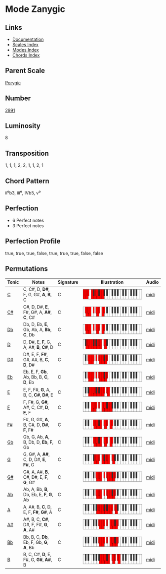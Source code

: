 # Mode Zanygic

## Links

- [Documentation](README.md)
- [Scales Index](Scales.md)
- [Modes Index](Modes.md)
- [Chords Index](Chords.md)

## Parent Scale

[Porygic](ScalePorygic.md)

## Number

[2991](https://ianring.com/musictheory/scales/2991)

## Luminosity

8

## Transposition

1, 1, 1, 2, 2, 1, 1, 2, 1

## Chord Pattern

ii⁰b3, iii⁰, IVb5, v⁰

## Perfection

- 6 Perfect notes
- 3 Perfect notes

## Perfection Profile

true, true, true, false, true, true, true, false, false

## Permutations

| Tonic | Notes | Signature | Illustration | Audio |
|-------|-------|-----------|--------------|-------|
| [C](ModeCNaturalZanygic.md) | C, C#, D, **D#**, F, G, G#, **A**, **B**, C | C | ![CNaturalZanygic](ModeCNaturalZanygic.png) | [midi](https://github.com/edipermadi/music/blob/main/docs/ModeCNaturalZanygic.mid?raw=true) |
| [C#](ModeCSharpZanygic.md) | C#, D, D#, **E**, F#, G#, A, **A#**, **C**, C# | C | ![CSharpZanygic](ModeCSharpZanygic.png) | [midi](https://github.com/edipermadi/music/blob/main/docs/ModeCSharpZanygic.mid?raw=true) |
| [Db](ModeDFlatZanygic.md) | Db, D, Eb, **E**, Gb, Ab, A, **Bb**, **C**, Db | C | ![DFlatZanygic](ModeDFlatZanygic.png) | [midi](https://github.com/edipermadi/music/blob/main/docs/ModeDFlatZanygic.mid?raw=true) |
| [D](ModeDNaturalZanygic.md) | D, D#, E, **F**, G, A, A#, **B**, **C#**, D | C | ![DNaturalZanygic](ModeDNaturalZanygic.png) | [midi](https://github.com/edipermadi/music/blob/main/docs/ModeDNaturalZanygic.mid?raw=true) |
| [D#](ModeDSharpZanygic.md) | D#, E, F, **F#**, G#, A#, B, **C**, **D**, D# | C | ![DSharpZanygic](ModeDSharpZanygic.png) | [midi](https://github.com/edipermadi/music/blob/main/docs/ModeDSharpZanygic.mid?raw=true) |
| [Eb](ModeEFlatZanygic.md) | Eb, E, F, **Gb**, Ab, Bb, B, **C**, **D**, Eb | C | ![EFlatZanygic](ModeEFlatZanygic.png) | [midi](https://github.com/edipermadi/music/blob/main/docs/ModeEFlatZanygic.mid?raw=true) |
| [E](ModeENaturalZanygic.md) | E, F, F#, **G**, A, B, C, **C#**, **D#**, E | C | ![ENaturalZanygic](ModeENaturalZanygic.png) | [midi](https://github.com/edipermadi/music/blob/main/docs/ModeENaturalZanygic.mid?raw=true) |
| [F](ModeFNaturalZanygic.md) | F, F#, G, **G#**, A#, C, C#, **D**, **E**, F | C | ![FNaturalZanygic](ModeFNaturalZanygic.png) | [midi](https://github.com/edipermadi/music/blob/main/docs/ModeFNaturalZanygic.mid?raw=true) |
| [F#](ModeFSharpZanygic.md) | F#, G, G#, **A**, B, C#, D, **D#**, **F**, F# | C | ![FSharpZanygic](ModeFSharpZanygic.png) | [midi](https://github.com/edipermadi/music/blob/main/docs/ModeFSharpZanygic.mid?raw=true) |
| [Gb](ModeGFlatZanygic.md) | Gb, G, Ab, **A**, B, Db, D, **Eb**, **F**, Gb | C | ![GFlatZanygic](ModeGFlatZanygic.png) | [midi](https://github.com/edipermadi/music/blob/main/docs/ModeGFlatZanygic.mid?raw=true) |
| [G](ModeGNaturalZanygic.md) | G, G#, A, **A#**, C, D, D#, **E**, **F#**, G | C | ![GNaturalZanygic](ModeGNaturalZanygic.png) | [midi](https://github.com/edipermadi/music/blob/main/docs/ModeGNaturalZanygic.mid?raw=true) |
| [G#](ModeGSharpZanygic.md) | G#, A, A#, **B**, C#, D#, E, **F**, **G**, G# | C | ![GSharpZanygic](ModeGSharpZanygic.png) | [midi](https://github.com/edipermadi/music/blob/main/docs/ModeGSharpZanygic.mid?raw=true) |
| [Ab](ModeAFlatZanygic.md) | Ab, A, Bb, **B**, Db, Eb, E, **F**, **G**, Ab | C | ![AFlatZanygic](ModeAFlatZanygic.png) | [midi](https://github.com/edipermadi/music/blob/main/docs/ModeAFlatZanygic.mid?raw=true) |
| [A](ModeANaturalZanygic.md) | A, A#, B, **C**, D, E, F, **F#**, **G#**, A | C | ![ANaturalZanygic](ModeANaturalZanygic.png) | [midi](https://github.com/edipermadi/music/blob/main/docs/ModeANaturalZanygic.mid?raw=true) |
| [A#](ModeASharpZanygic.md) | A#, B, C, **C#**, D#, F, F#, **G**, **A**, A# | C | ![ASharpZanygic](ModeASharpZanygic.png) | [midi](https://github.com/edipermadi/music/blob/main/docs/ModeASharpZanygic.mid?raw=true) |
| [Bb](ModeBFlatZanygic.md) | Bb, B, C, **Db**, Eb, F, Gb, **G**, **A**, Bb | C | ![BFlatZanygic](ModeBFlatZanygic.png) | [midi](https://github.com/edipermadi/music/blob/main/docs/ModeBFlatZanygic.mid?raw=true) |
| [B](ModeBNaturalZanygic.md) | B, C, C#, **D**, E, F#, G, **G#**, **A#**, B | C | ![BNaturalZanygic](ModeBNaturalZanygic.png) | [midi](https://github.com/edipermadi/music/blob/main/docs/ModeBNaturalZanygic.mid?raw=true) |
